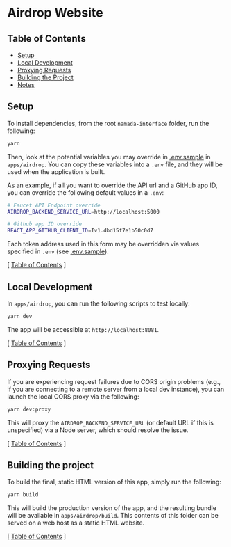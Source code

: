 # Airdrop Website

## Table of Contents

- [Setup](#setup)
- [Local Development](#local-development)
- [Proxying Requests](#proxying-requests)
- [Building the Project](#building-the-project)
- [Notes](#notes)

## Setup

To install dependencies, from the root `namada-interface` folder, run the following:

```bash
yarn
```

Then, look at the potential variables you may override in [.env.sample](./.env.sample) in `apps/airdrop`. You can copy these variables into a `.env` file,
and they will be used when the application is built.

As an example, if all you want to override the API url and a GitHub app ID, you can override the following default values in a `.env`:

```bash
# Faucet API Endpoint override
AIRDROP_BACKEND_SERVICE_URL=http://localhost:5000

# Github app ID override
REACT_APP_GITHUB_CLIENT_ID=Iv1.dbd15f7e1b50c0d7
```

Each token address used in this form may be overridden via values specified in `.env` (see [.env.sample](./.env.sample)).

[ [Table of Contents](#table-of-contents) ]

## Local Development

In `apps/airdrop`, you can run the following scripts to test locally:

```bash
yarn dev
```

The app will be accessible at `http://localhost:8081`.

[ [Table of Contents](#table-of-contents) ]

## Proxying Requests

If you are experiencing request failures due to CORS origin problems (e.g., if you are connecting to a remote server from a local dev instance),
you can launch the local CORS proxy via the following:

```bash
yarn dev:proxy
```

This will proxy the `AIRDROP_BACKEND_SERVICE_URL` (or default URL if this is unspecified) via a Node server, which should resolve the issue.

[ [Table of Contents](#table-of-contents) ]

## Building the project

To build the final, static HTML version of this app, simply run the following:

```bash
yarn build
```

This will build the production version of the app, and the resulting bundle will be available in `apps/airdrop/build`. This contents of this folder can be served on a web host
as a static HTML website.

[ [Table of Contents](#table-of-contents) ]
